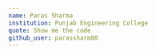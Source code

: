 ```yaml
---
name: Paras Sharma
institution: Punjab Engineering College
quote: Show me the code
github_user: parassharm80
---
```


